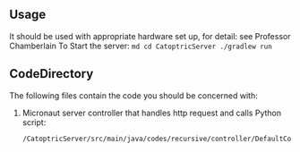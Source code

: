 ## Usage
It should be used with appropriate hardware set up, for detail: see Professor Chamberlain
To Start the server:
    ```md
    cd CatoptricServer
    ./gradlew run
    ```
    
## CodeDirectory
The following files contain the code you should be concerned with:
1. Micronaut server controller that handles http request and calls Python script:
    ```md
    /CatoptricServer/src/main/java/codes/recursive/controller/DefaultController.java
    ```
